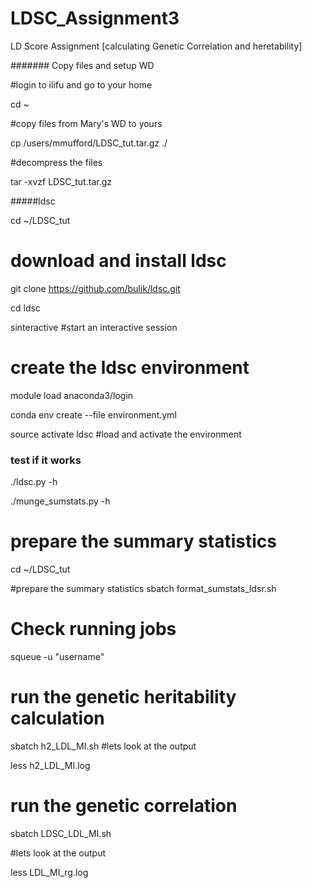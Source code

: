 # LDSC_Assignment3
LD Score Assignment [calculating Genetic Correlation and heretability]

####### Copy files and setup WD

#login to ilifu and go to your home

cd ~

#copy files from Mary's WD to yours

cp /users/mmufford/LDSC_tut.tar.gz ./

#decompress the files

tar -xvzf LDSC_tut.tar.gz

#####ldsc

cd ~/LDSC_tut

# download and install ldsc

git clone https://github.com/bulik/ldsc.git

cd ldsc

sinteractive #start an interactive session

# create the ldsc environment

module load anaconda3/login

conda env create --file environment.yml

source activate ldsc #load and activate the environment

### test if it works

./ldsc.py -h

./munge_sumstats.py -h

# prepare the summary statistics

cd ~/LDSC_tut

#prepare the summary statistics
sbatch format_sumstats_ldsr.sh

# Check running jobs
squeue -u "username"


# run the genetic heritability calculation
 sbatch h2_LDL_MI.sh
#lets look at the output

less h2_LDL_MI.log
# run the genetic correlation

sbatch LDSC_LDL_MI.sh

#lets look at the output

less LDL_MI_rg.log



